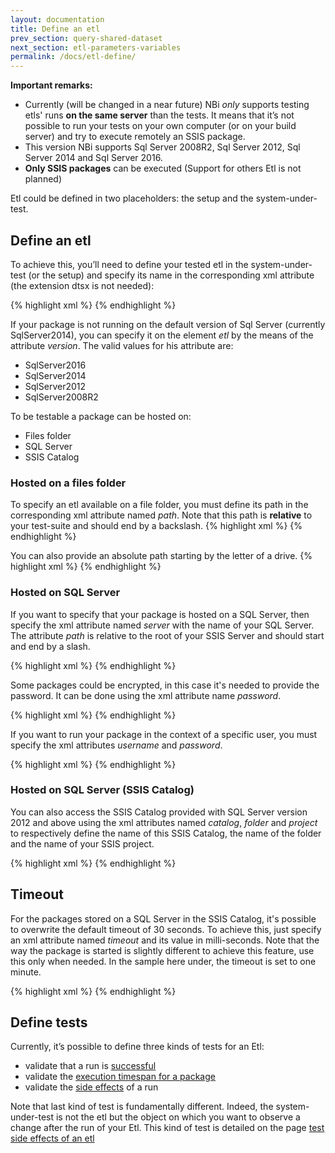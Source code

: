 ```yaml
---
layout: documentation
title: Define an etl
prev_section: query-shared-dataset
next_section: etl-parameters-variables
permalink: /docs/etl-define/
---
```

**Important remarks:**

* Currently (will be changed in a near future) NBi *only* supports testing etls' runs **on the same server** than the tests. It means that it’s not possible to run your tests on your own computer (or on your build server) and try to execute remotely an SSIS package.
* This version NBi supports Sql Server 2008R2, Sql Server 2012, Sql Server 2014 and Sql Server 2016.
* **Only SSIS packages** can be executed (Support for others Etl is not planned)

Etl could be defined in two placeholders: the setup and the system-under-test.

## Define an etl

To achieve this, you’ll need to define your tested etl in the system-under-test (or the setup) and specify its name in the corresponding xml attribute (the extension dtsx is not needed):

{% highlight xml %}
<system-under-test>
  <execution>
    <etl name="myPackage" >
    </etl>
  </execution>
</system-under-test>
{% endhighlight %}

If your package is not running on the default version of Sql Server (currently SqlServer2014), you can specify it on the element *etl* by the means of the attribute *version*. The valid values for his attribute are:

* SqlServer2016
* SqlServer2014
* SqlServer2012
* SqlServer2008R2

To be testable a package can be hosted on:

* Files folder
* SQL Server
* SSIS Catalog

### Hosted on a files folder
To specify an etl available on a file folder, you must define its path in the corresponding xml attribute named *path*.  Note that this path is **relative** to your test-suite and should end by a backslash.
{% highlight xml %}
<etl path="relative-folder\" name="myPackage"/>
{% endhighlight %}

You can also provide an absolute path starting by the letter of a drive.
{% highlight xml %}
<etl path="C:\absolute-folder\" name="myPackage"/>
{% endhighlight %}

### Hosted on SQL Server
If you want to specify that your package is hosted on a SQL Server, then specify the xml attribute named *server* with the name of your SQL Server. The attribute *path*  is relative to the root of your SSIS Server and should start and end by a slash.

{% highlight xml %}
<etl server="." path="/SSIS/" name="myPackage"/>
{% endhighlight %}

Some packages could be encrypted, in this case it's needed to provide the password. It can be done using the xml attribute name *password*.

{% highlight xml %}
<etl
    server="."
    path="/SSIS/"
    name="myPackage"
    password="p@ssw0rd"
/>
{% endhighlight %}


If you want to run your package in the context of a specific user, you must specify the xml attributes *username* and *password*.

{% highlight xml %}
<etl
    server="."
    path="/SSIS/"
    name="myPackage"
    username="myusername"
    password="p@ssw0rd"
/>
{% endhighlight %}

### Hosted on SQL Server (SSIS Catalog)
You can also access the SSIS Catalog provided with SQL Server version 2012 and above using the xml attributes named *catalog*, *folder* and *project* to respectively define the name of this SSIS Catalog, the name of the folder and the name of your SSIS project.

{% highlight xml %}
<etl
    server="localhost"
    catalog="SSISDB"
    folder="Folder"
    project="MyProject"
    name="package.dtsx"
 />
 {% endhighlight %}

Timeout
-------
For the packages stored on a SQL Server in the SSIS Catalog, it's possible to overwrite the default timeout of 30 seconds. To achieve this, just specify an xml attribute named _timeout_ and its value in milli-seconds. Note that the way the package is started is slightly different to achieve this feature, use this only when needed. In the sample here under, the timeout is set to one minute.

{% highlight xml %}
<etl
    server="localhost"
    catalog="SSISDB"
    folder="Folder"
    project="MyProject"
    name="package.dtsx"
    timeout="60000"
 />
 {% endhighlight %}

Define tests
------------
 Currently, it’s possible to define three kinds of tests for an Etl:

 * validate that a run is [successful](../etl-successful)
 * validate the [execution timespan for a package](../etl-performance)
 * validate the [side effects](../etl-side-effects) of a run

 Note that last kind of test is fundamentally different. Indeed, the system-under-test is not the etl but the object on which you want to observe a change after the run of your Etl. This kind of test is detailed on the page [test side effects of an etl](../etl-side-effects)
